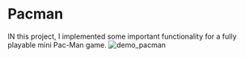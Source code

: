 # Pacman
IN this project, I implemented some important functionality for a fully playable mini Pac-Man game.
![demo_pacman](https://user-images.githubusercontent.com/59544035/135533695-6878a788-b71c-473c-83bb-c1314fae099b.gif)
